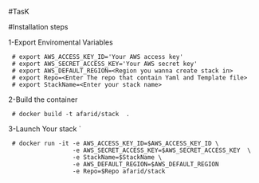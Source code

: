 #TasK

#Installation steps 

1-Export Enviromental Variables

```
 # export AWS_ACCESS_KEY_ID='Your AWS access key'
 # export AWS_SECRET_ACCESS_KEY='Your AWS secret key'
 # export AWS_DEFAULT_REGION=<Region you wanna create stack in>
 # export Repo=<Enter The repo that contain Yaml and Template file>
 # export StackName=<Enter your stack name>
``` 

2-Build the container

```
 # docker build -t afarid/stack  .
```
3-Launch Your stack 
`
```
 # docker run -it -e AWS_ACCESS_KEY_ID=$AWS_ACCESS_KEY_ID \
                  -e AWS_SECRET_ACCESS_KEY=$AWS_SECRET_ACCESS_KEY  \
                  -e StackName=$StackName \
                  -e AWS_DEFAULT_REGION=$AWS_DEFAULT_REGION
                  -e Repo=$Repo afarid/stack
```
